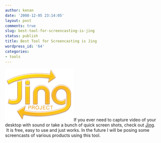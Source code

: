 ```yaml
---
author: kenan
date: '2008-12-05 23:14:05'
layout: post
comments: true
slug: best-tool-for-screencasting-is-jing
status: publish
title: Best Tool for Screencasting is Jing
wordpress_id: '64'
categories:
- tools
---
```



[![jing-logo](/images/jing-logo.gif)](http://www.jingproject.com/)If you ever need to capture video of
your desktop with sound or take a bunch of quick screen shots, check out
[Jing](http://www.jingproject.com).  It is free, easy to use and just works.
In the future I will be posing some screencasts of various products using this
tool.


